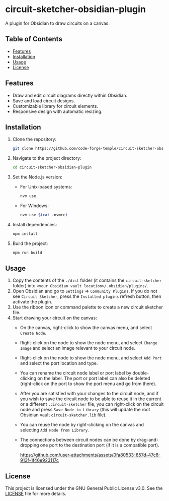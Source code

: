 # circuit-sketcher-obsidian-plugin
A plugin for Obsidian to draw circuits on a canvas.

## Table of Contents

- [Features](#features)
- [Installation](#installation)
- [Usage](#usage)
- [License](#license)

## Features

- Draw and edit circuit diagrams directly within Obsidian.
- Save and load circuit designs.
- Customizable library for circuit elements.
- Responsive design with automatic resizing.

## Installation

1. Clone the repository:
    ```sh
    git clone https://github.com/code-forge-temple/circuit-sketcher-obsidian-plugin.git
    ```

2. Navigate to the project directory:
    ```sh
    cd circuit-sketcher-obsidian-plugin
    ```

3. Set the Node.js version:
    - For Unix-based systems:
        ```sh
        nvm use
        ```
    - For Windows:
        ```sh
        nvm use $(cat .nvmrc)
        ```

4. Install dependencies:
    ```sh
    npm install
    ```

5. Build the project:
    ```sh
    npm run build
    ```

## Usage

1. Copy the contents of the `./dist` folder (it contains the `circuit-sketcher` folder) into `<your Obsidian vault location>/.obsidian/plugins/`.
2. Open Obsidian and go to `Settings` ⇒ `Community Plugins`. If you do not see `Circuit Sketcher`, press the `Installed plugins` refresh button, then activate the plugin.
3. Use the ribbon icon or command palette to create a new circuit sketcher file.
4. Start drawing your circuit on the canvas:
    - On the canvas, right-click to show the canvas menu, and select `Create Node`.
    - Right-click on the node to show the node menu, and select `Change Image` and select an image relevant to your circuit node.
    - Right-click on the node to show the node menu, and select `Add Port` and select the port location and type.
    - You can rename the circuit node label or port label by double-clicking on the label. The port or port label can also be deleted (right-click on the port to show the port menu and go from there).
    - After you are satisfied with your changes to the circuit node, and if you wish to save the circuit node to be able to reuse it in the current or a different `.circuit-sketcher` file, you can right-click on the circuit node and press `Save Node to Library` (this will update the root Obsidian vault `circuit-sketcher.lib` file).
    - You can reuse the node by right-clicking on the canvas and selecting `Add Node from Library`.
    - The connections between circuit nodes can be done by drag-and-dropping one port to the destination port (if it is a compatible port).

      https://github.com/user-attachments/assets/0fa80533-857d-47c8-913f-1f46e923117c

## License
This project is licensed under the GNU General Public License v3.0. See the [LICENSE](LICENSE) file for more details.

